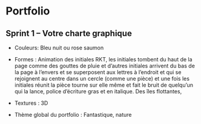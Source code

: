 # Portfolio

## Sprint 1 – Votre charte graphique

* Couleurs: Bleu nuit ou rose saumon

* Formes : Animation des initiales RKT, les initiales tombent du haut de la page comme des gouttes de pluie et d’autres initiales arrivent du bas de la page à l’envers et se superposent aux lettres à l’endroit et qui se rejoignent au centre dans un cercle (comme une pièce) et une fois les initiales réunit la pièce tourne sur elle même et fait le bruit de quelqu’un qui la lance, police d’écriture gras et en italique. Des îles flottantes, 

* Textures : 3D

* Thème global du portfolio : Fantastique, nature
